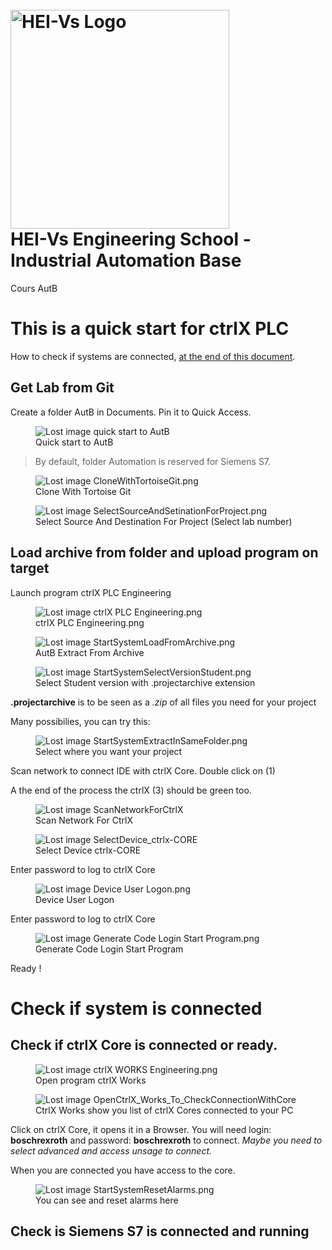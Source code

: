 <h1 align="left">
  <br>
  <img src="./img/hei-en.png" alt="HEI-Vs Logo" width="350">
  <br>
  HEI-Vs Engineering School - Industrial Automation Base
  <br>
</h1>

Cours AutB

# This is a quick start for ctrlX PLC

How to check if systems are connected, [at the end of this document](#check-if-system-is-connected).

## Get Lab from Git

Create a folder AutB in Documents.
Pin it to Quick Access.

<figure>
    <img src="./img/QuickAccessToAutB.png"
         alt="Lost image quick start to AutB">
    <figcaption>Quick start to AutB</figcaption>
</figure>

> By default, folder Automation is reserved for Siemens S7.


<figure>
    <img src="./img/CloneWithTortoiseGit.png"
         alt="Lost image CloneWithTortoiseGit.png">
    <figcaption>Clone With Tortoise Git</figcaption>
</figure>

<figure>
    <img src="./img/SelectSourceAndSetinationForProject.png"
         alt="Lost image SelectSourceAndSetinationForProject.png">
    <figcaption>Select Source And Destination For Project (Select lab number)</figcaption>
</figure>


## Load archive from folder and upload program on target

Launch program ctrlX PLC Engineering

<figure>
    <img src="./img/ctrlX PLC Engineering.png"
         alt="Lost image ctrlX PLC Engineering.png">
    <figcaption>ctrlX PLC Engineering.png</figcaption>
</figure>

<figure>
    <img src="./img/StartSystemLoadFromArchive.png"
         alt="Lost image StartSystemLoadFromArchive.png">
    <figcaption>AutB Extract From Archive</figcaption>
</figure>

<figure>
    <img src="./img/StartSystemSelectVersionStudent.png"
         alt="Lost image StartSystemSelectVersionStudent.png">
    <figcaption>Select Student version with .projectarchive extension</figcaption>
</figure>

**.projectarchive** is to be seen as a *.zip* of all files you need for your project

Many possibilies, you can try this:
<figure>
    <img src="./img/StartSystemExtractInSameFolder.png"
         alt="Lost image StartSystemExtractInSameFolder.png">
    <figcaption>Select where you want your project</figcaption>
</figure>

Scan network to connect IDE with ctrlX Core.
Double click on (1)

A the end of the process the ctrlX (3) should be green too.

<figure>
    <img src="./img/ScanNetworkForCtrlX.png"
         alt="Lost image ScanNetworkForCtrlX">
    <figcaption>Scan Network For CtrlX</figcaption>
</figure>

<figure>
    <img src="./img/SelectDevice_ctrlx-CORE.png"
         alt="Lost image SelectDevice_ctrlx-CORE">
    <figcaption>Select Device ctrlx-CORE</figcaption>
</figure>

Enter password to log to ctrlX Core
<figure>
    <img src="./img/Device User Logon.png"
         alt="Lost image Device User Logon.png">
    <figcaption>Device User Logon</figcaption>
</figure>

Enter password to log to ctrlX Core
<figure>
    <img src="./img/Generate Code Login Start Program.png"
         alt="Lost image Generate Code Login Start Program.png">
    <figcaption>Generate Code Login Start Program</figcaption>
</figure>

Ready !

# Check if system is connected

## Check if ctrlX Core is connected or ready.

<figure>
    <img src="./img/ctrlX WORKS Engineering.png"
         alt="Lost image ctrlX WORKS Engineering.png">
    <figcaption>Open program ctrlX Works</figcaption>
</figure>

<figure>
    <img src="./img/OpenCtrlX_Works_To_CheckConnectionWithCore.png"
         alt="Lost image OpenCtrlX_Works_To_CheckConnectionWithCore">
    <figcaption>CtrlX Works show you list of ctrlX Cores connected to your PC</figcaption>
</figure>

Click on ctrlX Core, it opens it in a Browser.
You will need login: **boschrexroth** and password: **boschrexroth** to connect.
*Maybe you need to select advanced and access unsage to connect.*

When you are connected you have access to the core.

<figure>
    <img src="./img/StartSystemResetAlarms.png"
         alt="Lost image StartSystemResetAlarms.png">
    <figcaption>You can see and reset alarms here</figcaption>
</figure>

## Check is Siemens S7 is connected and running